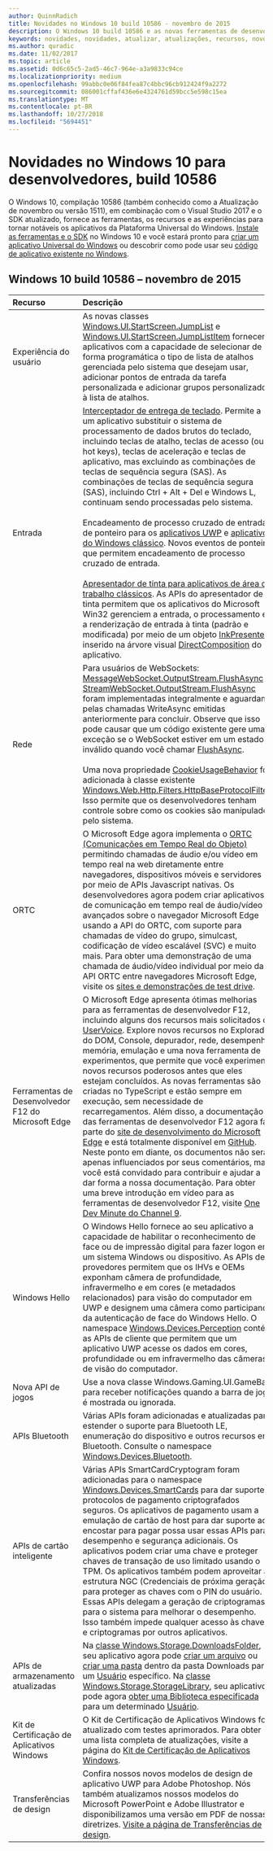 ```yaml
---
author: QuinnRadich
title: Novidades no Windows 10 build 10586 - novembro de 2015
description: O Windows 10 build 10586 e as novas ferramentas de desenvolvedor fornecem as ferramentas, os recursos e as experiências da nova Plataforma Universal do Windows.
keywords: novidades, novidades, atualizar, atualizações, recursos, novo, Windows 10, 1511, novembro, 10586
ms.author: quradic
ms.date: 11/02/2017
ms.topic: article
ms.assetid: 0d6c65c5-2ad5-46c7-964e-a3a9833c94ce
ms.localizationpriority: medium
ms.openlocfilehash: 99abbc0e06f84fea87c4bbc96cb912424f9a2272
ms.sourcegitcommit: 086001cffaf436e6e4324761d59bcc5e598c15ea
ms.translationtype: MT
ms.contentlocale: pt-BR
ms.lasthandoff: 10/27/2018
ms.locfileid: "5694451"
---
```

# <a name="whats-new-in-windows-10-for-developers-build-10586"></a>Novidades no Windows 10 para desenvolvedores, build 10586

O Windows 10, compilação 10586 (também conhecido como a Atualização de novembro ou versão 1511), em combinação com o Visual Studio 2017 e o SDK atualizado, fornece as ferramentas, os recursos e as experiências para tornar notáveis os aplicativos da Plataforma Universal do Windows. [Instale as ferramentas e o SDK](http://go.microsoft.com/fwlink/?LinkId=821431) no Windows 10 e você estará pronto para [criar um aplicativo Universal do Windows](../get-started/create-uwp-apps.md) ou descobrir como pode usar seu [código de aplicativo existente no Windows](../porting/index.md).

## <a name="windows-10-build-10586---november-2015"></a>Windows 10 build 10586 – novembro de 2015

Recurso | Descrição
 :---- | :----
 Experiência do usuário | As novas classes [Windows.UI.StartScreen.JumpList](https://msdn.microsoft.com/library/windows/apps/windows.ui.startscreen.aspx) e [Windows.UI.StartScreen.JumpListItem](https://msdn.microsoft.com/library/windows/apps/windows.ui.startscreen.aspx) fornecem aplicativos com a capacidade de selecionar de forma programática o tipo de lista de atalhos gerenciada pelo sistema que desejam usar, adicionar pontos de entrada da tarefa personalizada e adicionar grupos personalizados à lista de atalhos.
 Entrada | [Interceptador de entrega de teclado](https://msdn.microsoft.com/library/windows/apps/windows.ui.input.keyboarddeliveryinterceptor.aspx). Permite a um aplicativo substituir o sistema de processamento de dados brutos do teclado, incluindo teclas de atalho, teclas de acesso (ou hot keys), teclas de aceleração e teclas de aplicativo, mas excluindo as combinações de teclas de sequência segura (SAS). As combinações de teclas de sequência segura (SAS), incluindo Ctrl + Alt + Del e Windows L, continuam sendo processadas pelo sistema. <br /><br />Encadeamento de processo cruzado de entrada de ponteiro para os [aplicativos UWP](https://msdn.microsoft.com/library/windows/apps/windows.ui.core.corewindow.aspx) e [aplicativos do Windows clássico](https://msdn.microsoft.com/library/windows/desktop/hh454903(v=vs.85).aspx). Novos eventos de ponteiro que permitem encadeamento de processo cruzado de entrada. <br /><br />[Apresentador de tinta para aplicativos de área de trabalho clássicos](https://msdn.microsoft.com/library/windows/desktop/mt622165(v=vs.85).aspx). As APIs do apresentador de tinta permitem que os aplicativos do Microsoft Win32 gerenciem a entrada, o processamento e a renderização de entrada à tinta (padrão e modificada) por meio de um objeto [InkPresenter](https://msdn.microsoft.com/library/windows/desktop/windows.ui.input.inking.inkpresenter.aspx) inserido na árvore visual [DirectComposition](https://msdn.microsoft.com/library/windows/desktop/hh437371(v=vs.85).aspx) do aplicativo.
Rede | Para usuários de WebSockets: [MessageWebSocket.OutputStream.FlushAsync](https://msdn.microsoft.com/library/windows/apps/windows.storage.streams.datawriter.flushasync.aspx) e [StreamWebSocket.OutputStream.FlushAsync](https://msdn.microsoft.com/library/windows/apps/windows.storage.streams.datawriter.flushasync.aspx) foram implementadas integralmente e aguardam pelas chamadas WriteAsync emitidas anteriormente para concluir. Observe que isso pode causar que um código existente gere uma exceção se o WebSocket estiver em um estado inválido quando você chamar [FlushAsync](https://msdn.microsoft.com/library/windows/apps/windows.storage.streams.datawriter.flushasync.aspx). <br /><br />Uma nova propriedade [CookieUsageBehavior](https://msdn.microsoft.com/library/windows/apps/windows.web.http.filters.httpbaseprotocolfilter.aspx) foi adicionada à classe existente [Windows.Web.Http.Filters.HttpBaseProtocolFilter](https://msdn.microsoft.com/library/windows/apps/windows.web.http.filters.httpbaseprotocolfilter.aspx). Isso permite que os desenvolvedores tenham controle sobre como os cookies são manipulados pelo sistema.
ORTC | O Microsoft Edge agora implementa o [ORTC (Comunicações em Tempo Real do Objeto)](https://msdn.microsoft.com/library/mt433097(v=vs.85).aspx) permitindo chamadas de áudio e/ou vídeo em tempo real na web diretamente entre navegadores, dispositivos móveis e servidores por meio de APIs Javascript nativas. Os desenvolvedores agora podem criar aplicativos de comunicação em tempo real de áudio/vídeo avançados sobre o navegador Microsoft Edge usando a API do ORTC, com suporte para chamadas de vídeo do grupo, simulcast, codificação de vídeo escalável (SVC) e muito mais. Para obter uma demonstração de uma chamada de áudio/vídeo individual por meio da API ORTC entre navegadores Microsoft Edge, visite os [sites e demonstrações de test drive](https://developer.microsoft.com/microsoft-edge/testdrive/demos/ortcdemo/).
Ferramentas de Desenvolvedor F12 do Microsoft Edge | O Microsoft Edge apresenta ótimas melhorias para as ferramentas de desenvolvedor F12, incluindo alguns dos recursos mais solicitados de [UserVoice](https://wpdev.uservoice.com/forums/257854-microsoft-edge-developer). Explore novos recursos no Explorador do DOM, Console, depurador, rede, desempenho, memória, emulação e uma nova ferramenta de experimentos, que permite que você experimente novos recursos poderosos antes que eles estejam concluídos. As novas ferramentas são criadas no TypeScript e estão sempre em execução, sem necessidade de recarregamentos. Além disso, a documentação das ferramentas de desenvolvedor F12 agora faz parte do [site de desenvolvimento do Microsoft Edge](https://developer.microsoft.com/microsoft-edge/) e está totalmente disponível em [GitHub](https://github.com/MicrosoftEdge/MicrosoftEdge-Documentation). Neste ponto em diante, os documentos não serão apenas influenciados por seus comentários, mas você está convidado para contribuir e ajudar a dar forma a nossa documentação. Para obter uma breve introdução em vídeo para as ferramentas de desenvolvedor F12, visite [One Dev Minute do Channel 9](https://channel9.msdn.com/Blogs/One-Dev-Minute/Microsoft-Edge-F12-tools).
Windows Hello | O Windows Hello fornece ao seu aplicativo a capacidade de habilitar o reconhecimento de face ou de impressão digital para fazer logon em um sistema Windows ou dispositivo. As APIs de provedores permitem que os IHVs e OEMs exponham câmera de profundidade, infravermelho e em cores (e metadados relacionados) para visão do computador em UWP e designem uma câmera como participando da autenticação de face do Windows Hello. O namespace [Windows.Devices.Perception](https://msdn.microsoft.com/library/windows/apps/windows.devices.perception.aspx) contém as APIs de cliente que permitem que um aplicativo UWP acesse os dados em cores, profundidade ou em infravermelho das câmeras de visão do computador.
Nova API de jogos | Use a nova classe Windows.Gaming.UI.GameBar para receber notificações quando a barra de jogo é mostrada ou ignorada.
APIs Bluetooth | Várias APIs foram adicionadas e atualizadas para estender o suporte para Bluetooth LE, enumeração do dispositivo e outros recursos em Bluetooth. Consulte o namespace [Windows.Devices.Bluetooth](https://msdn.microsoft.com/library/windows/apps/windows.devices.bluetooth.aspx).
APIs de cartão inteligente | Várias APIs SmartCardCryptogram foram adicionadas para o namespace [Windows.Devices.SmartCards](https://msdn.microsoft.com/library/windows/apps/windows.devices.smartcards.aspx) para dar suporte a protocolos de pagamento criptografados seguros. Os aplicativos de pagamento usam a emulação de cartão de host para dar suporte ao encostar para pagar possa usar essas APIs para desempenho e segurança adicionais. Os aplicativos podem criar uma chave e proteger chaves de transação de uso limitado usando o TPM. Os aplicativos também podem aproveitar a estrutura NGC (Credenciais de próxima geração) para proteger as chaves com o PIN do usuário. Essas APIs delegam a geração de criptogramas para o sistema para melhorar o desempenho. Isso também impede qualquer acesso às chaves e criptogramas por outros aplicativos.
APIs de armazenamento atualizadas | Na [classe Windows.Storage.DownloadsFolder](https://msdn.microsoft.com/library/windows/apps/windows.storage.downloadsfolder.aspx), seu aplicativo agora pode [criar um arquivo](https://msdn.microsoft.com/library/windows/apps/windows.storage.downloadsfolder.createfileforuserasync.aspx) ou [criar uma pasta](https://msdn.microsoft.com/library/windows/apps/windows.storage.downloadsfolder.createfolderforuserasync.aspx) dentro da pasta Downloads para um [Usuário](https://msdn.microsoft.com/library/windows/apps/windows.system.user.aspx) específico. Na [classe Windows.Storage.StorageLibrary](https://msdn.microsoft.com/library/windows/apps/windows.storage.storagelibrary.aspx), seu aplicativo pode agora [obter uma Biblioteca especificada](https://msdn.microsoft.com/library/windows/apps/windows.storage.storagelibrary.getlibraryforuserasync.aspx) para um determinado [Usuário](https://msdn.microsoft.com/library/windows/apps/windows.system.user.aspx).
Kit de Certificação de Aplicativos Windows | O Kit de Certificação de Aplicativos Windows foi atualizado com testes aprimorados. Para obter uma lista completa de atualizações, visite a página do [Kit de Certificação de Aplicativos Windows](https://developer.microsoft.com/windows/develop/app-certification-kit).
Transferências de design | Confira nossos novos modelos de design de aplicativo UWP para Adobe Photoshop. Nós também atualizamos nossos modelos do Microsoft PowerPoint e Adobe Illustrator e disponibilizamos uma versão em PDF de nossas diretrizes. [Visite a página de Transferências de design](https://developer.microsoft.com/windows/design/assets).